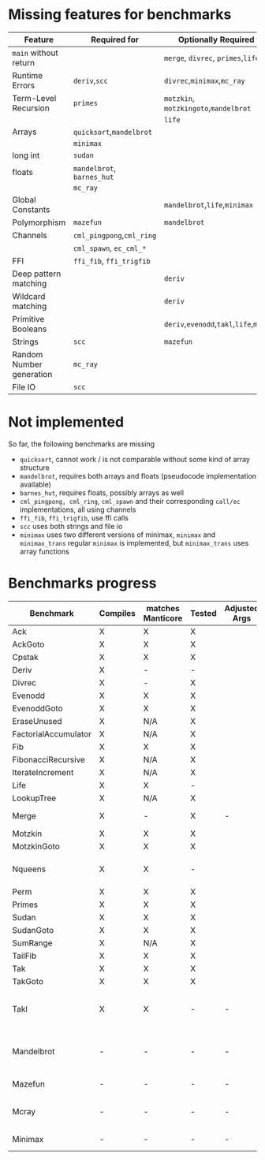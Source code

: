 # Missing features for benchmarks

| Feature                       | Required for              | Optionally Required for                  |
| ----------------------------- | ------------------------- | ---------------------------------------- |
| `main` without return         |                           | `merge`, `divrec`, `primes`,`life`       |
| Runtime Errors                | `deriv`,`scc`             | `divrec`,`minimax`,`mc_ray`              |
| Term-Level Recursion          | `primes`                  | `motzkin`, `motzkingoto`,`mandelbrot`    |
|                               |                           | `life`                                   |
| Arrays                        | `quicksort`,`mandelbrot`  |                                          |
|                               | `minimax`                 |                                          |
| long int                      | `sudan`                   |                                          |
| floats                        | `mandelbrot`, `barnes_hut`|                                          |
|                               | `mc_ray`                  |                                          | 
| Global Constants              |                           | `mandelbrot`,`life`,`minimax`            |
| Polymorphism                  | `mazefun`                 | `mandelbrot`                             |
| Channels                      | `cml_pingpong`,`cml_ring` |                                          |
|                               | `cml_spawn`, `ec_cml_*`   |                                          | 
| FFI                           | `ffi_fib`, `ffi_trigfib`  |                                          |
| Deep pattern matching         |                           | `deriv`                                  |
| Wildcard matching             |                           | `deriv`                                  | 
| Primitive Booleans            |                           | `deriv`,`evenodd`,`takl`,`life`,`minimax`| 
| Strings                       | `scc`                     | `mazefun`                                |
| Random Number generation      | `mc_ray`                  |                                          |
| File IO                       | `scc`                     |                                          |

# Not implemented 

So far, the following benchmarks are missing 

* `quicksort`, cannot work / is not comparable without some kind of array structure
* `mandelbrot`, requires both arrays and floats (pseudocode implementation available)
* `barnes_hut`, requires floats, possibly arrays as well
* `cml_pingpong, cml_ring`, `cml_spawn` and their corresponding `call/ec` implementations, all using channels
* `ffi_fib`, `ffi_trigfib`, use ffi calls
* `scc` uses both strings and file io
* `minimax` uses two different versions of minimax, `minimax` and `minimax_trans`
    regular `minimax` is implemented, but `minimax_trans` uses array functions

# Benchmarks progress 

| Benchmark             | Compiles  | matches Manticore | Tested | Adjusted Args | Notes |
| --------------------- | --------- | ----------------- | ------ | ------------- | ----- |
| Ack                   | X         | X                 | X      |
| AckGoto               | X         | X                 | X      |
| Cpstak                | X         | X                 | X      |
| Deriv                 | X         | -                 | -      | | | runtime errors, will test with more prints |
| Divrec                | X         | -                 | X      | | | runtime errors |
| Evenodd               | X         | X                 | X      | | |  |
| EvenoddGoto           | X         | X                 | X      | | |  |
| EraseUnused           | X         | N/A               | X      | 
| FactorialAccumulator  | X         | N/A               | X      |
| Fib                   | X         | X                 | X      |
| FibonacciRecursive    | X         | N/A               | X      |
| IterateIncrement      | X         | N/A               | X      |
| Life                  | X         | X                 | -      | | | | will test with more prints
| LookupTree            | X         | N/A               | X      | 
| Merge                 | X         | -                 | X      | - | runtime errors |
| Motzkin               | X         | X                 | X      |
| MotzkinGoto           | X         | X                 | X      |
| Nqueens               | X         | X                 | -      |   | result is always 0
| Perm                  | X         | X                 | X      |
| Primes                | X         | X                 | X      |
| Sudan                 | X         | X                 | X      |
| SudanGoto             | X         | X                 | X      |
| SumRange              | X         | N/A               | X      |
| TailFib               | X         | X                 | X      |
| Tak                   | X         | X                 | X      |
| TakGoto               | X         | X                 | X      |
| Takl                  | X         | X                 | -      | - | runtime errors, causes segfault |
| Mandelbrot            | -         | -                 | -      | - | requires floats and arrays |
| Mazefun               | -         | -                 | -      | - | requires strings           |
| Mcray                 | -         | -                 | -      | - | requires floats and rng    | 
| Minimax               | -         | -                 | -      | - | requires arrays
